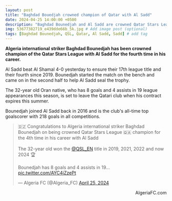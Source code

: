 ```yaml
---
layout: post
title: "Baghdad Bouedjah crowned champion of Qatar with Al Sadd"
date: 2024-04-25 14:00:00 +0500
description: "Baghdad Bounedjah and Al Sadd are crowned Qatar Stars League champions" # Add post description (optional)
img: 53677382719_e439dde66b_5k.jpg # Add image post (optional)
tags: [Baghdad Bounedjah, QSL, Qatar, Al Sadd, Sadd] # add tag
---
```

**Algeria international striker Baghdad Bounedjah has been crowned champion of the Qatar Stars League with Al Sadd for the fourth time in his career.**

Al Sadd beat Al Shamal 4-0 yesterday to ensure their 17th league title and their fourth since 2019. Bounedjah started the match on the bench and came on in the second half to help Al Sadd seal the trophy.

The 32-year old Oran native, who has 8 goals and 4 assists in 19 league appearances this season, is set to leave the Qatari club when his contract expires this summer.

Bounedjah joined Al Sadd back in 2016 and is the club's all-time top goalscorer with 218 goals in all competitions. 

<blockquote class="twitter-tweet" data-media-max-width="560"><p lang="en" dir="ltr">🇩🇿 Congratulations to Algeria international striker Baghdad Bounedjah on being crowned Qatar Stars League 🇶🇦 champion for the 4th time in his career with Al Sadd<br><br>The 32-year old won the <a href="https://twitter.com/QSL_EN?ref_src=twsrc%5Etfw">@QSL_EN</a> title in 2019, 2021, 2022 and now 2024 🏆<br><br>Bounedjah has 8 goals and 4 assists in 19… <a href="https://t.co/AYC4jZzePt">pic.twitter.com/AYC4jZzePt</a></p>&mdash; Algeria FC (@Algeria_FC) <a href="https://twitter.com/Algeria_FC/status/1783490955682648287?ref_src=twsrc%5Etfw">April 25, 2024</a></blockquote> <script async src="https://platform.twitter.com/widgets.js" charset="utf-8"></script>

<p style="text-align:right">AlgeriaFC.com</p>
